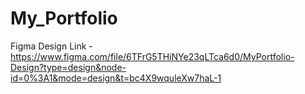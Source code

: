 # My_Portfolio
Figma Design Link - https://www.figma.com/file/6TFrG5THiNYe23qLTca6d0/MyPortfolio-Design?type=design&node-id=0%3A1&mode=design&t=bc4X9wquleXw7haL-1
